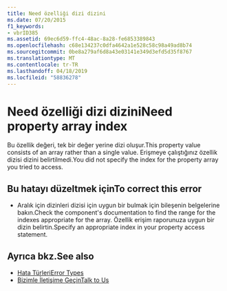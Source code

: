 ```yaml
---
title: Need özelliği dizi dizini
ms.date: 07/20/2015
f1_keywords:
- vbrID385
ms.assetid: 69ec6d59-ffc4-48ac-8a28-fe6853389843
ms.openlocfilehash: c68e134237c0dfa4642a1e528c58c98a49ad8b74
ms.sourcegitcommit: 0be8a279af6d8a43e03141e349d3efd5d35f8767
ms.translationtype: MT
ms.contentlocale: tr-TR
ms.lasthandoff: 04/18/2019
ms.locfileid: "58836278"
---
```

# <a name="need-property-array-index"></a><span data-ttu-id="eb25a-102">Need özelliği dizi dizini</span><span class="sxs-lookup"><span data-stu-id="eb25a-102">Need property array index</span></span>
<span data-ttu-id="eb25a-103">Bu özellik değeri, tek bir değer yerine dizi oluşur.</span><span class="sxs-lookup"><span data-stu-id="eb25a-103">This property value consists of an array rather than a single value.</span></span> <span data-ttu-id="eb25a-104">Erişmeye çalıştığınız özellik dizisi dizini belirtilmedi.</span><span class="sxs-lookup"><span data-stu-id="eb25a-104">You did not specify the index for the property array you tried to access.</span></span>  
  
## <a name="to-correct-this-error"></a><span data-ttu-id="eb25a-105">Bu hatayı düzeltmek için</span><span class="sxs-lookup"><span data-stu-id="eb25a-105">To correct this error</span></span>  
  
-   <span data-ttu-id="eb25a-106">Aralık için dizinleri dizisi için uygun bir bulmak için bileşenin belgelerine bakın.</span><span class="sxs-lookup"><span data-stu-id="eb25a-106">Check the component's documentation to find the range for the indexes appropriate for the array.</span></span> <span data-ttu-id="eb25a-107">Özellik erişim raporunuza uygun bir dizin belirtin.</span><span class="sxs-lookup"><span data-stu-id="eb25a-107">Specify an appropriate index in your property access statement.</span></span>  
  
## <a name="see-also"></a><span data-ttu-id="eb25a-108">Ayrıca bkz.</span><span class="sxs-lookup"><span data-stu-id="eb25a-108">See also</span></span>

- [<span data-ttu-id="eb25a-109">Hata Türleri</span><span class="sxs-lookup"><span data-stu-id="eb25a-109">Error Types</span></span>](../../../visual-basic/programming-guide/language-features/error-types.md)
- [<span data-ttu-id="eb25a-110">Bizimle İletişime Geçin</span><span class="sxs-lookup"><span data-stu-id="eb25a-110">Talk to Us</span></span>](/visualstudio/ide/talk-to-us)
